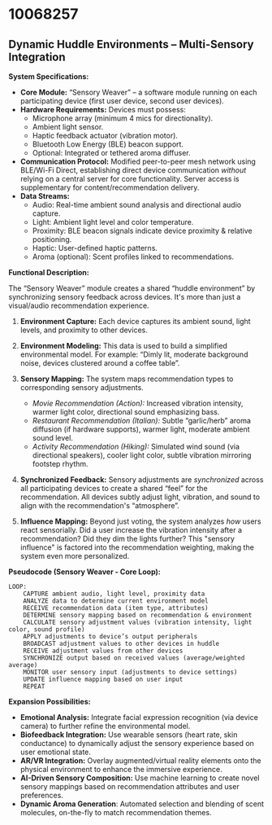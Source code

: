 # 10068257

## Dynamic Huddle Environments – Multi-Sensory Integration

**System Specifications:**

*   **Core Module:** “Sensory Weaver” – a software module running on each participating device (first user device, second user devices).
*   **Hardware Requirements:** Devices must possess:
    *   Microphone array (minimum 4 mics for directionality).
    *   Ambient light sensor.
    *   Haptic feedback actuator (vibration motor).
    *   Bluetooth Low Energy (BLE) beacon support.
    *   Optional: Integrated or tethered aroma diffuser.
*   **Communication Protocol:** Modified peer-to-peer mesh network using BLE/Wi-Fi Direct, establishing direct device communication *without* relying on a central server for core functionality. Server access is supplementary for content/recommendation delivery.
*   **Data Streams:**
    *   Audio: Real-time ambient sound analysis and directional audio capture.
    *   Light: Ambient light level and color temperature.
    *   Proximity: BLE beacon signals indicate device proximity & relative positioning.
    *   Haptic:  User-defined haptic patterns.
    *   Aroma (optional): Scent profiles linked to recommendations.

**Functional Description:**

The “Sensory Weaver” module creates a shared “huddle environment” by synchronizing sensory feedback across devices.  It's more than just a visual/audio recommendation experience.  

1.  **Environment Capture:** Each device captures its ambient sound, light levels, and proximity to other devices.

2.  **Environment Modeling:** This data is used to build a simplified environmental model.  For example: “Dimly lit, moderate background noise, devices clustered around a coffee table”.

3.  **Sensory Mapping:**  The system maps recommendation types to corresponding sensory adjustments. 
    *   *Movie Recommendation (Action):* Increased vibration intensity, warmer light color, directional sound emphasizing bass.
    *   *Restaurant Recommendation (Italian):*  Subtle “garlic/herb” aroma diffusion (if hardware supports), warmer light, moderate ambient sound level.
    *   *Activity Recommendation (Hiking):*  Simulated wind sound (via directional speakers), cooler light color, subtle vibration mirroring footstep rhythm.

4.  **Synchronized Feedback:**  Sensory adjustments are *synchronized* across all participating devices to create a shared “feel” for the recommendation. All devices subtly adjust light, vibration, and sound to align with the recommendation's “atmosphere”.

5. **Influence Mapping:** Beyond just voting, the system analyzes *how* users react sensorially. Did a user increase the vibration intensity after a recommendation? Did they dim the lights further? This "sensory influence" is factored into the recommendation weighting, making the system even more personalized.

**Pseudocode (Sensory Weaver - Core Loop):**

```
LOOP:
    CAPTURE ambient audio, light level, proximity data
    ANALYZE data to determine current environment model
    RECEIVE recommendation data (item type, attributes)
    DETERMINE sensory mapping based on recommendation & environment
    CALCULATE sensory adjustment values (vibration intensity, light color, sound profile)
    APPLY adjustments to device’s output peripherals
    BROADCAST adjustment values to other devices in huddle
    RECEIVE adjustment values from other devices
    SYNCHRONIZE output based on received values (average/weighted average)
    MONITOR user sensory input (adjustments to device settings)
    UPDATE influence mapping based on user input
    REPEAT
```

**Expansion Possibilities:**

*   **Emotional Analysis:** Integrate facial expression recognition (via device camera) to further refine the environmental model.
*   **Biofeedback Integration:** Use wearable sensors (heart rate, skin conductance) to dynamically adjust the sensory experience based on user emotional state.
*   **AR/VR Integration:** Overlay augmented/virtual reality elements onto the physical environment to enhance the immersive experience.
*   **AI-Driven Sensory Composition:** Use machine learning to create novel sensory mappings based on recommendation attributes and user preferences.
*   **Dynamic Aroma Generation**: Automated selection and blending of scent molecules, on-the-fly to match recommendation themes.